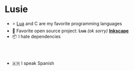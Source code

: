 # Lusie
- ⭐ [Lua](https://www.lua.org/) and C are my favorite programming languages
- 💖 Favorite open source project: <s>Lua</s> *(ok sorry)* [**Inkscape**](https://www.inkscape.org/)
- 📦 I hate dependencies
<br/>
<br/>

- 🇦🇷 I speak Spanish

